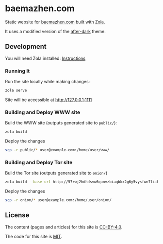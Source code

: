 # baemazhen.com

Static website for [baemazhen.com](https://baemazhen.com) built with [Zola](https://github.com/getzola/zola).

It uses a modified version of the [after-dark](https://github.com/getzola/after-dark) theme.

## Development

You will need Zola installed: [Instructions](https://www.getzola.org/documentation/getting-started/installation/)

### Running It

Run the site locally while making changes:
```bash
zola serve
```

Site will be accessible at http://127.0.0.1:1111

### Building and Deploy WWW site

Build the WWW site (outputs generated site to `public/`):
```bash
zola build
```

Deploy the changes
```bash
scp -r public/* user@example.com:/home/user/www/
```

### Building and Deploy Tor site

Build the Tor site (outputs generated site to `onion/`)
```bash
zola build --base-url http://57rwj2hdhdsvw6qunvzbiaqbkx2g6y5vysfwn7liihamnku7dlamy4yd.onion --output-dir onion
```

Deploy the changes
```bash
scp -r onion/* user@example.com:/home/user/onion/
```

## License

The content (pages and articles) for this site is [CC-BY-4.0](https://creativecommons.org/licenses/by/4.0/). 

The code for this site is [MIT](LICENSE.md). 